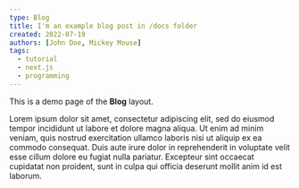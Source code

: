 ```yaml
---
type: Blog
title: I'm an example blog post in /docs folder
created: 2022-07-19
authors: [John Doe, Mickey Mouse]
tags:
  - tutorial
  - next.js
  - programming
---
```


This is a demo page of the **Blog** layout.

Lorem ipsum dolor sit amet, consectetur adipiscing elit, sed do eiusmod tempor incididunt ut labore et dolore magna aliqua. Ut enim ad minim veniam, quis nostrud exercitation ullamco laboris nisi ut aliquip ex ea commodo consequat. Duis aute irure dolor in reprehenderit in voluptate velit esse cillum dolore eu fugiat nulla pariatur. Excepteur sint occaecat cupidatat non proident, sunt in culpa qui officia deserunt mollit anim id est laborum.
